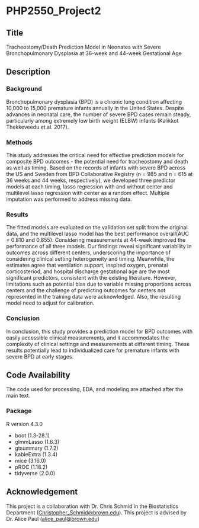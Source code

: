 # PHP2550_Project2

## Title

Tracheostomy/Death Prediction Model in Neonates with Severe Bronchopulmonary Dysplasia at 36-week and 44-week Gestational Age

## Description

### Background

Bronchopulmonary dysplasia (BPD) is a chronic lung condition affecting 10,000 to 15,000 premature infants annually in the United States. Despite advances in neonatal care, the number of severe BPD cases remain steady, particularly among extremely low birth weight (ELBW) infants (Kalikkot Thekkeveedu et al. 2017). 

### Methods

This study addresses the critical need for effective prediction models for composite BPD outcomes - the potential need for tracheostomy and death as well as timing. Based on the records of infants with severe BPD across the US and Sweden from BPD Collaborative Registry (n = 985 and n = 615 at 36 weeks and 44 weeks, respectively), we developed three predictor models at each timing, lasso regression with and without center and multilevel lasso regression with center as a random effect. Multiple imputation was performed to address missing data.

### Results

The fitted models are evaluated on the validation set split from the original data, and the multilevel lasso model has the best performance overall(AUC = 0.810 and 0.855). Considering measurements at 44-week improved the performance of all three models. Our findings reveal significant variability in outcomes across different centers, underscoring the importance of considering clinical setting heterogeneity and timing. Meanwhile, the estimates agree that ventilation support, inspired oxygen, prenatal corticosteriod, and hospital discharge gestational age are the most significant predictors, consistent with the existing literature. However, limitations such as potential bias due to variable missing proportions across centers and the challenge of predicting outcomes for centers not represented in the training data were acknowledged. Also, the resulting model need to adjust for calibration.

### Conclusion

In conclusion, this study provides a prediction model for BPD outcomes with easily accessible clinical measurements, and it accommodates the complexity of clinical settings and measurements at different timing. These results potentially lead to individualized care for premature infants with severe BPD at early stages.

## Code Availability

The code used for processing, EDA, and modeling are attached after the main text.

### Package

R version 4.3.0

* boot (1.3-28.1)
* glmmLasso (1.6.3)
* gtsummary (1.7.2)
* kableExtra (1.3.4)
* mice (3.16.0)
* pROC (1.18.2)
* tidyverse (2.0.0)

## Acknowledgement

This project is a collaboration with Dr. Chris Schmid in the Biostatistics Department (Christopher_Schmid@brown.edu). This project is advised by Dr. Alice Paul (alice_paul@brown.edu)